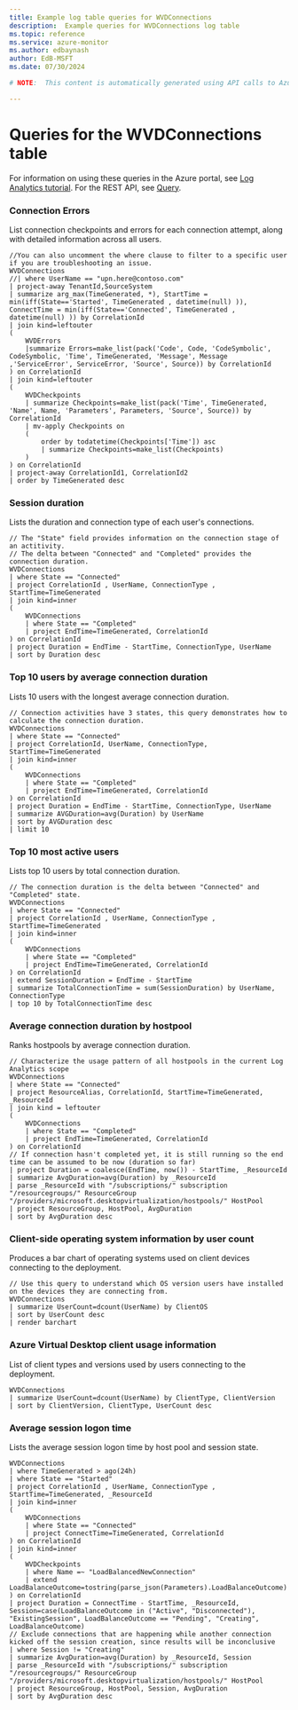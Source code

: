 ```yaml
---
title: Example log table queries for WVDConnections
description:  Example queries for WVDConnections log table
ms.topic: reference
ms.service: azure-monitor
ms.author: edbaynash
author: EdB-MSFT
ms.date: 07/30/2024

# NOTE:  This content is automatically generated using API calls to Azure. Any edits made on these files will be overwritten in the next run of the script. 

---
```


# Queries for the WVDConnections table

For information on using these queries in the Azure portal, see [Log Analytics tutorial](/azure/azure-monitor/logs/log-analytics-tutorial). For the REST API, see [Query](/rest/api/loganalytics/query).


### Connection Errors  


List connection checkpoints and errors for each connection attempt, along with detailed information across all users.  

```query
//You can also uncomment the where clause to filter to a specific user if you are troubleshooting an issue. 
WVDConnections 
//| where UserName == "upn.here@contoso.com" 
| project-away TenantId,SourceSystem  
| summarize arg_max(TimeGenerated, *), StartTime = min(iff(State=='Started', TimeGenerated , datetime(null) )), ConnectTime = min(iff(State=='Connected', TimeGenerated , datetime(null) )) by CorrelationId  
| join kind=leftouter 
(
    WVDErrors
    |summarize Errors=make_list(pack('Code', Code, 'CodeSymbolic', CodeSymbolic, 'Time', TimeGenerated, 'Message', Message ,'ServiceError', ServiceError, 'Source', Source)) by CorrelationId  
) on CorrelationId
| join kind=leftouter 
(
    WVDCheckpoints
    | summarize Checkpoints=make_list(pack('Time', TimeGenerated, 'Name', Name, 'Parameters', Parameters, 'Source', Source)) by CorrelationId  
    | mv-apply Checkpoints on
    (  
        order by todatetime(Checkpoints['Time']) asc
        | summarize Checkpoints=make_list(Checkpoints)
    )
) on CorrelationId  
| project-away CorrelationId1, CorrelationId2  
| order by TimeGenerated desc
```



### Session duration  


Lists the duration and connection type of each user's connections.  

```query
// The "State" field provides information on the connection stage of an actitivity.
// The delta between "Connected" and "Completed" provides the connection duration.
WVDConnections 
| where State == "Connected"  
| project CorrelationId , UserName, ConnectionType , StartTime=TimeGenerated  
| join kind=inner
(
    WVDConnections  
    | where State == "Completed"  
    | project EndTime=TimeGenerated, CorrelationId
) on CorrelationId  
| project Duration = EndTime - StartTime, ConnectionType, UserName  
| sort by Duration desc
```



### Top 10 users by average connection duration  


Lists 10 users with the longest average connection duration.  

```query
// Connection activities have 3 states, this query demonstrates how to calculate the connection duration.
WVDConnections  
| where State == "Connected"  
| project CorrelationId, UserName, ConnectionType, StartTime=TimeGenerated  
| join kind=inner
(
    WVDConnections  
    | where State == "Completed"  
    | project EndTime=TimeGenerated, CorrelationId
) on CorrelationId  
| project Duration = EndTime - StartTime, ConnectionType, UserName  
| summarize AVGDuration=avg(Duration) by UserName 
| sort by AVGDuration desc 
| limit 10
```



### Top 10 most active users  


Lists top 10 users by total connection duration.  

```query
// The connection duration is the delta between "Connected" and "Completed" state.
WVDConnections 
| where State == "Connected" 
| project CorrelationId , UserName, ConnectionType , StartTime=TimeGenerated 
| join kind=inner
(
    WVDConnections 
    | where State == "Completed" 
    | project EndTime=TimeGenerated, CorrelationId
) on CorrelationId 
| extend SessionDuration = EndTime - StartTime
| summarize TotalConnectionTime = sum(SessionDuration) by UserName, ConnectionType
| top 10 by TotalConnectionTime desc
```



### Average connection duration by hostpool  


Ranks hostpools by average connection duration.  

```query
// Characterize the usage pattern of all hostpools in the current Log Analytics scope
WVDConnections  
| where State == "Connected"
| project ResourceAlias, CorrelationId, StartTime=TimeGenerated, _ResourceId
| join kind = leftouter 
(
    WVDConnections  
    | where State == "Completed"  
    | project EndTime=TimeGenerated, CorrelationId
) on CorrelationId
// If connection hasn't completed yet, it is still running so the end time can be assumed to be now (duration so far)
| project Duration = coalesce(EndTime, now()) - StartTime, _ResourceId
| summarize AvgDuration=avg(Duration) by _ResourceId
| parse _ResourceId with "/subscriptions/" subscription "/resourcegroups/" ResourceGroup "/providers/microsoft.desktopvirtualization/hostpools/" HostPool
| project ResourceGroup, HostPool, AvgDuration
| sort by AvgDuration desc
```



### Client-side operating system information by user count  


Produces a bar chart of operating systems used on client devices connecting to the deployment.  

```query
// Use this query to understand which OS version users have installed on the devices they are connecting from. 
WVDConnections  
| summarize UserCount=dcount(UserName) by ClientOS 
| sort by UserCount desc 
| render barchart
```



### Azure Virtual Desktop client usage information  


List of client types and versions used by users connecting to the deployment.  

```query
WVDConnections  
| summarize UserCount=dcount(UserName) by ClientType, ClientVersion 
| sort by ClientVersion, ClientType, UserCount desc
```



### Average session logon time  


Lists the average session logon time by host pool and session state.  

```query
WVDConnections  
| where TimeGenerated > ago(24h)
| where State == "Started"
| project CorrelationId , UserName, ConnectionType , StartTime=TimeGenerated, _ResourceId
| join kind=inner
(
    WVDConnections
    | where State == "Connected"  
    | project ConnectTime=TimeGenerated, CorrelationId
) on CorrelationId
| join kind=inner
(   
    WVDCheckpoints
    | where Name =~ "LoadBalancedNewConnection"
    | extend LoadBalanceOutcome=tostring(parse_json(Parameters).LoadBalanceOutcome)
) on CorrelationId 
| project Duration = ConnectTime - StartTime, _ResourceId, Session=case(LoadBalanceOutcome in ("Active", "Disconnected"), "ExistingSession", LoadBalanceOutcome == "Pending", "Creating", LoadBalanceOutcome)
// Exclude connections that are happening while another connection kicked off the session creation, since results will be inconclusive
| where Session != "Creating"
| summarize AvgDuration=avg(Duration) by _ResourceId, Session
| parse _ResourceId with "/subscriptions/" subscription "/resourcegroups/" ResourceGroup "/providers/microsoft.desktopvirtualization/hostpools/" HostPool
| project ResourceGroup, HostPool, Session, AvgDuration
| sort by AvgDuration desc
```


